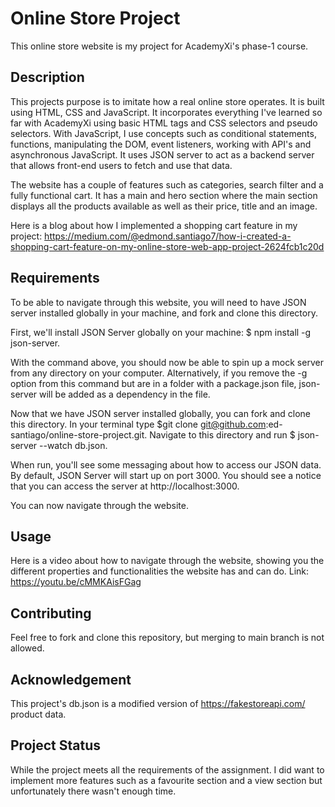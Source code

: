# Online Store Project
This online store website is my project for AcademyXi's phase-1 course.

## Description
This projects purpose is to imitate how a real online store operates. It is built using HTML, CSS and JavaScript. It incorporates everything I've learned so far with AcademyXi using basic HTML tags and CSS selectors and pseudo selectors. With JavaScript, I use concepts such as conditional statements, functions, manipulating the DOM, event listeners, working with API's and asynchronous JavaScript. It uses JSON server to act as a backend server that allows front-end users to fetch and use that data.

The website has a couple of features such as categories, search filter and a fully functional cart. It has a main and hero section where the main section displays all the products available as well as their price, title and an image.

Here is a blog about how I implemented a shopping cart feature in my project: https://medium.com/@edmond.santiago7/how-i-created-a-shopping-cart-feature-on-my-online-store-web-app-project-2624fcb1c20d

## Requirements
To be able to navigate through this website, you will need to have JSON server installed globally in your machine, and fork and clone this directory.

First, we'll install JSON Server globally on your machine: $ npm install -g json-server.

With the command above, you should now be able to spin up a mock server from any directory on your computer. Alternatively, if you remove the -g option from this command but are in a folder with a package.json file, json-server will be added as a dependency in the file.

Now that we have JSON server installed globally, you can fork and clone this directory. In your terminal type $git clone git@github.com:ed-santiago/online-store-project.git. Navigate to this directory and run $ json-server --watch db.json.

When run, you'll see some messaging about how to access our JSON data. By default, JSON Server will start up on port 3000. You should see a notice that you can access the server at http://localhost:3000.

You can now navigate through the website.

## Usage

Here is a video about how to navigate through the website, showing you the different properties and functionalities the website has and can do.
Link: https://youtu.be/cMMKAisFGag

## Contributing
Feel free to fork and clone this repository, but merging to main branch is not allowed.

## Acknowledgement
This project's db.json is a modified version of https://fakestoreapi.com/ product data.

## Project Status
While the project meets all the requirements of the assignment. I did want to implement more features such as a favourite section and a view section but unfortunately there wasn't enough time.